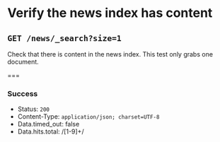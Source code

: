 # Verify the news index has content

## `GET /news/_search?size=1`

Check that there is content in the news index. This test only grabs one document.

===

### Success

* Status: `200`
* Content-Type: `application/json; charset=UTF-8`
* Data.timed_out: false
* Data.hits.total: /[1-9]+/
